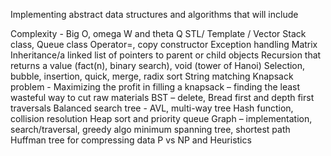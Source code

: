 Implementing abstract data structures and algorithms that will include


Complexity - Big O, omega W and theta Q
STL/ Template / Vector
Stack class, Queue class
Operator=, copy constructor
Exception handling
Matrix
Inheritance/a linked list of pointers to parent or child objects
Recursion that returns a value (fact(n), binary search), void (tower of Hanoi)
Selection, bubble, insertion, quick, merge, radix sort
String matching
Knapsack problem - Maximizing the profit in filling a knapsack – finding the least wasteful way to cut raw
materials
BST – delete, Bread first and depth first traversals
Balanced search tree - AVL, multi-way tree
Hash function, collision resolution
Heap sort and priority queue
Graph – implementation, search/traversal, greedy algo minimum spanning tree, shortest path
Huffman tree for compressing data
P vs NP and Heuristics
